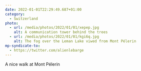 ```yaml
---
date: 2022-01-01T22:29:49.687+01:00
category:
  - Switzerland
photo:
  - url: /media/photos/2022/01/01/xepep.jpg
    alt: A communication tower behind the trees
  - url: /media/photos/2022/01/01/kgi6q.jpg
    alt: The fog over the Leman Lake viwed from Mont Pélerin
mp-syndicate-to:
  - https://twitter.com/alienlebarge
---
```

A nice walk at Mont Pélerin
